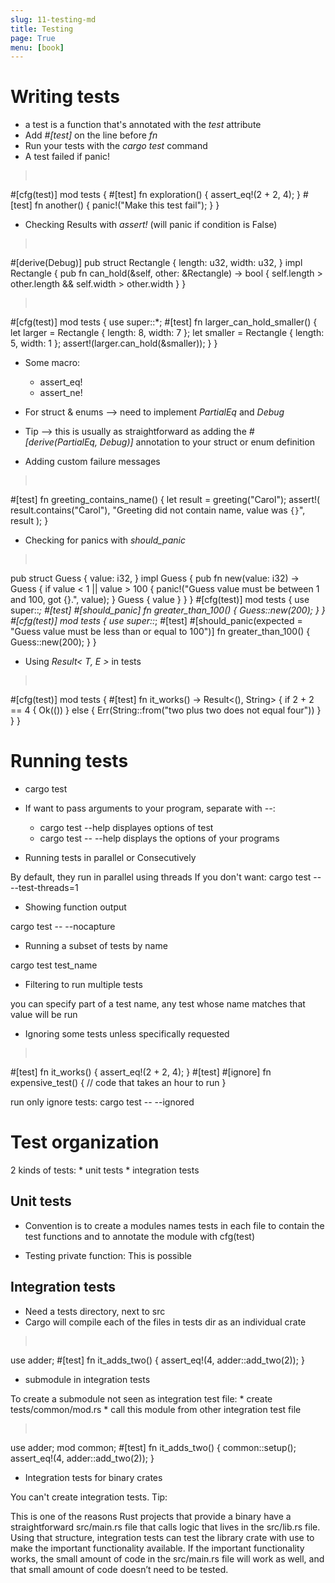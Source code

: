 ```yaml
---
slug: 11-testing-md
title: Testing
page: True
menu: [book]
---
```



# Writing tests

* a test is a function that's annotated with the _test_ attribute
* Add _#[test]_ on the line before _fn_
* Run your tests with the _cargo test_ command
* A test failed if panic!


><pre>
#[cfg(test)]
mod tests {
    #[test]
    fn exploration() {
        assert_eq!(2 + 2, 4);
    }
    #[test]
    fn another() {
        panic!("Make this test fail");
    }
}
</pre>

* Checking Results with _assert!_ (will panic if condition is False)

><pre>
#[derive(Debug)]
pub struct Rectangle {
    length: u32,
    width: u32,
}
impl Rectangle {
    pub fn can_hold(&self, other: &Rectangle) -> bool {
        self.length > other.length && self.width > other.width
    }
}
</pre>

><pre>
#[cfg(test)]
mod tests {
    use super::*;
    #[test]
    fn larger_can_hold_smaller() {
        let larger = Rectangle { length: 8, width: 7 };
        let smaller = Rectangle { length: 5, width: 1 };
        assert!(larger.can_hold(&smaller));
    }
}
</pre>

* Some macro:
    * assert_eq!
    * assert_ne!

* For struct & enums --> need to implement _PartialEq_ and _Debug_
* Tip --> this is usually as straightforward as adding the _#[derive(PartialEq, Debug)]_ annotation to your struct or enum definition

* Adding custom failure messages

><pre>
#[test]
fn greeting_contains_name() {
    let result = greeting("Carol");
    assert!(
        result.contains("Carol"),
        "Greeting did not contain name, value was `{}`", result
    );
}
</pre>

* Checking for panics with _should_panic_

><pre>
pub struct Guess {
    value: i32,
}
impl Guess {
    pub fn new(value: i32) -> Guess {
        if value < 1 || value > 100 {
            panic!("Guess value must be between 1 and 100, got {}.", value);
        }
        Guess {
            value
        }
    }
}
#[cfg(test)]
mod tests {
    use super::*;
    #[test]
    #[should_panic]
    fn greater_than_100() {
        Guess::new(200);
    }
}
#[cfg(test)]
mod tests {
    use super::*;
    #[test]
    #[should_panic(expected = "Guess value must be less than or equal to 100")]
    fn greater_than_100() {
        Guess::new(200);
    }
}
</pre>

* Using _Result< T, E >_ in tests

><pre>
#[cfg(test)]
mod tests {
    #[test]
    fn it_works() -> Result<(), String> {
        if 2 + 2 == 4 {
            Ok(())
        } else {
            Err(String::from("two plus two does not equal four"))
        }
    }
}
</pre>

# Running tests

* cargo test
* If want to pass arguments to your program, separate with _--_:
    * cargo test --help displayes options of test
    * cargo test -- --help displays the options of your programs

* Running tests in parallel or Consecutively

By default, they run in parallel using threads
If you don't want: cargo test -- --test-threads=1

* Showing function output

cargo test -- --nocapture

* Running a subset of tests by name

cargo test test_name

* Filtering to run multiple tests

you can specify part of a test name, any test whose name matches that value will be run

* Ignoring some tests unless specifically requested

><pre>
#[test]
fn it_works() {
    assert_eq!(2 + 2, 4);
}
#[test]
#[ignore]
fn expensive_test() {
    // code that takes an hour to run
}
</pre>

run only ignore tests: cargo test -- --ignored

# Test organization

2 kinds of tests:
    * unit tests
    * integration tests

## Unit tests

* Convention is to create a modules names tests in each file to contain the test functions and to annotate the module with cfg(test)

* Testing private function: This is possible

## Integration tests

* Need a tests directory, next to src
* Cargo will compile each of the files in tests dir as an individual crate

><pre>
use adder;
#[test]
fn it_adds_two() {
    assert_eq!(4, adder::add_two(2));
}
</pre>

* submodule in integration tests

To create a submodule not seen as integration test file:
    * create tests/common/mod.rs
    * call this module from other integration test file

><pre>
use adder;
mod common;
#[test]
fn it_adds_two() {
    common::setup();
    assert_eq!(4, adder::add_two(2));
}
</pre>

* Integration tests for binary crates

You can't create integration tests.
Tip:

This is one of the reasons Rust projects that provide a binary have a straightforward src/main.rs file that calls logic that lives in the src/lib.rs file. Using that structure, integration tests can test the library crate with use to make the important functionality available. If the important functionality works, the small amount of code in the src/main.rs file will work as well, and that small amount of code doesn’t need to be tested.
